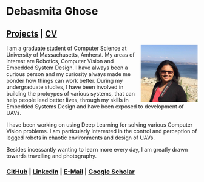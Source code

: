 # Debasmita Ghose

## [Projects](https://debasmitaghose.github.io/Projects/) | [CV](https://debasmitaghose.github.io/CV/) 

<p>
<img src="profile.jpg" width="150" height="150" align="right"/>
</p>

I am a graduate student of Computer Science at University of Massachusetts, Amherst. My areas of interest are Robotics, Computer Vision and Embedded System Design. I have always been a curious person and my curiosity always made me ponder how things can work better. During my undergraduate studies, I have been involved in building the protoypes of various systems, that can help people lead better lives, through my skills in Embedded Systems Design and have been exposed to development of UAVs. 

I have been working on using Deep Learning for solving various Computer Vision problems. I am particularly interested in the control and perception of legged robots in chaotic environments and design of UAVs.

Besides incessantly wanting to learn more every day, I am greatly drawn towards travelling and photography. 

### [GitHub](https://github.com/DebasmitaGhose/) | [LinkedIn](https://www.linkedin.com/in/debasmita-ghose-59859763/) | <a href="mailto:dghose@umass.edu" target="_top">E-Mail</a> | [Google Scholar](https://scholar.google.com/citations?user=cgF857gAAAAJ&hl=en)
